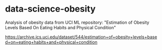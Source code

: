 # data-science-obesity
Analysis of obesity data from UCI ML repository: "Estimation of Obesity Levels Based On Eating Habits and Physical Condition"

https://archive.ics.uci.edu/dataset/544/estimation+of+obesity+levels+based+on+eating+habits+and+physical+condition
